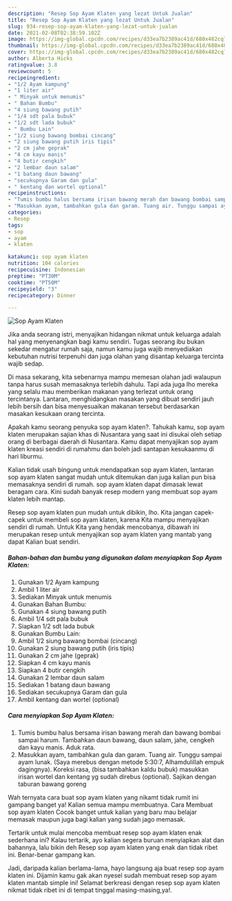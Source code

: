```yaml
---
description: "Resep Sop Ayam Klaten yang lezat Untuk Jualan"
title: "Resep Sop Ayam Klaten yang lezat Untuk Jualan"
slug: 934-resep-sop-ayam-klaten-yang-lezat-untuk-jualan
date: 2021-02-08T02:38:59.102Z
image: https://img-global.cpcdn.com/recipes/d33ea7b2389ac41d/680x482cq70/sop-ayam-klaten-foto-resep-utama.jpg
thumbnail: https://img-global.cpcdn.com/recipes/d33ea7b2389ac41d/680x482cq70/sop-ayam-klaten-foto-resep-utama.jpg
cover: https://img-global.cpcdn.com/recipes/d33ea7b2389ac41d/680x482cq70/sop-ayam-klaten-foto-resep-utama.jpg
author: Alberta Hicks
ratingvalue: 3.8
reviewcount: 5
recipeingredient:
- "1/2 Ayam kampung"
- "1 liter air"
- " Minyak untuk menumis"
- " Bahan Bumbu"
- "4 siung bawang putih"
- "1/4 sdt pala bubuk"
- "1/2 sdt lada bubuk"
- " Bumbu Lain"
- "1/2 siung bawang bombai cincang"
- "2 siung bawang putih iris tipis"
- "2 cm jahe geprak"
- "4 cm kayu manis"
- "4 butir cengkih"
- "2 lembar daun salam"
- "1 batang daun bawang"
- "secukupnya Garam dan gula"
- " kentang dan wortel optional"
recipeinstructions:
- "Tumis bumbu halus bersama irisan bawang merah dan bawang bombai sampai harum. Tambahkan daun bawang, daun salam, jahe, cengkeh dan kayu manis. Aduk rata."
- "Masukkan ayam, tambahkan gula dan garam. Tuang air. Tunggu sampai ayam lunak. (Saya merebus dengan metode 5:30:7, Alhamdulillah empuk dagingnya). Koreksi rasa, (bisa tambahkan kaldu bubuk) masukkan irisan wortel dan kentang yg sudah direbus (optional). Sajikan dengan taburan bawang goreng"
categories:
- Resep
tags:
- sop
- ayam
- klaten

katakunci: sop ayam klaten 
nutrition: 104 calories
recipecuisine: Indonesian
preptime: "PT30M"
cooktime: "PT50M"
recipeyield: "3"
recipecategory: Dinner

---
```



![Sop Ayam Klaten](https://img-global.cpcdn.com/recipes/d33ea7b2389ac41d/680x482cq70/sop-ayam-klaten-foto-resep-utama.jpg)

Jika anda seorang istri, menyajikan hidangan nikmat untuk keluarga adalah hal yang menyenangkan bagi kamu sendiri. Tugas seorang ibu bukan sekedar mengatur rumah saja, namun kamu juga wajib menyediakan kebutuhan nutrisi terpenuhi dan juga olahan yang disantap keluarga tercinta wajib sedap.

Di masa  sekarang, kita sebenarnya mampu memesan olahan jadi walaupun tanpa harus susah memasaknya terlebih dahulu. Tapi ada juga lho mereka yang selalu mau memberikan makanan yang terlezat untuk orang tercintanya. Lantaran, menghidangkan masakan yang dibuat sendiri jauh lebih bersih dan bisa menyesuaikan makanan tersebut berdasarkan masakan kesukaan orang tercinta. 



Apakah kamu seorang penyuka sop ayam klaten?. Tahukah kamu, sop ayam klaten merupakan sajian khas di Nusantara yang saat ini disukai oleh setiap orang di berbagai daerah di Nusantara. Kamu dapat menyajikan sop ayam klaten kreasi sendiri di rumahmu dan boleh jadi santapan kesukaanmu di hari liburmu.

Kalian tidak usah bingung untuk mendapatkan sop ayam klaten, lantaran sop ayam klaten sangat mudah untuk ditemukan dan juga kalian pun bisa memasaknya sendiri di rumah. sop ayam klaten dapat dimasak lewat beragam cara. Kini sudah banyak resep modern yang membuat sop ayam klaten lebih mantap.

Resep sop ayam klaten pun mudah untuk dibikin, lho. Kita jangan capek-capek untuk membeli sop ayam klaten, karena Kita mampu menyajikan sendiri di rumah. Untuk Kita yang hendak mencobanya, dibawah ini merupakan resep untuk menyajikan sop ayam klaten yang mantab yang dapat Kalian buat sendiri.

<!--inarticleads1-->

##### Bahan-bahan dan bumbu yang digunakan dalam menyiapkan Sop Ayam Klaten:

1. Gunakan 1/2 Ayam kampung
1. Ambil 1 liter air
1. Sediakan  Minyak untuk menumis
1. Gunakan  Bahan Bumbu:
1. Gunakan 4 siung bawang putih
1. Ambil 1/4 sdt pala bubuk
1. Siapkan 1/2 sdt lada bubuk
1. Gunakan  Bumbu Lain:
1. Ambil 1/2 siung bawang bombai (cincang)
1. Gunakan 2 siung bawang putih (iris tipis)
1. Gunakan 2 cm jahe (geprak)
1. Siapkan 4 cm kayu manis
1. Siapkan 4 butir cengkih
1. Gunakan 2 lembar daun salam
1. Sediakan 1 batang daun bawang
1. Sediakan secukupnya Garam dan gula
1. Ambil  kentang dan wortel (optional)




<!--inarticleads2-->

##### Cara menyiapkan Sop Ayam Klaten:

1. Tumis bumbu halus bersama irisan bawang merah dan bawang bombai sampai harum. Tambahkan daun bawang, daun salam, jahe, cengkeh dan kayu manis. Aduk rata.
1. Masukkan ayam, tambahkan gula dan garam. Tuang air. Tunggu sampai ayam lunak. (Saya merebus dengan metode 5:30:7, Alhamdulillah empuk dagingnya). Koreksi rasa, (bisa tambahkan kaldu bubuk) masukkan irisan wortel dan kentang yg sudah direbus (optional). Sajikan dengan taburan bawang goreng




Wah ternyata cara buat sop ayam klaten yang nikamt tidak rumit ini gampang banget ya! Kalian semua mampu membuatnya. Cara Membuat sop ayam klaten Cocok banget untuk kalian yang baru mau belajar memasak maupun juga bagi kalian yang sudah jago memasak.

Tertarik untuk mulai mencoba membuat resep sop ayam klaten enak sederhana ini? Kalau tertarik, ayo kalian segera buruan menyiapkan alat dan bahannya, lalu bikin deh Resep sop ayam klaten yang enak dan tidak ribet ini. Benar-benar gampang kan. 

Jadi, daripada kalian berlama-lama, hayo langsung aja buat resep sop ayam klaten ini. Dijamin kamu gak akan nyesel sudah membuat resep sop ayam klaten mantab simple ini! Selamat berkreasi dengan resep sop ayam klaten nikmat tidak ribet ini di tempat tinggal masing-masing,ya!.

